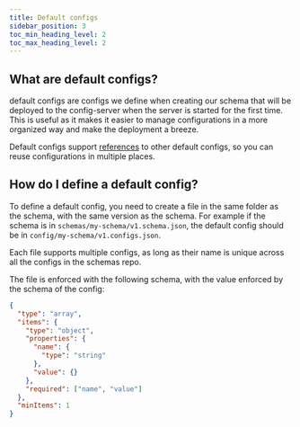```yaml
---
title: Default configs
sidebar_position: 3
toc_min_heading_level: 2
toc_max_heading_level: 2
---
```

## What are default configs?
default configs are configs we define when creating our schema that will be deployed to the config-server when the server is started for the first time. This is useful as it makes it easier to manage configurations in a more organized way and make the deployment a breeze.

Default configs support [references](./references.mdx) to other default configs, so you can reuse configurations in multiple places.

## How do I define a default config?
To define a default config, you need to create a file in the same folder as the schema, with the same version as the schema. For example if the schema is in `schemas/my-schema/v1.schema.json`, the default config should be in `config/my-schema/v1.configs.json`.

Each file supports multiple configs, as long as their name is unique across all the configs in the schemas repo.

The file is enforced with the following schema, with the value enforced by the schema of the config:
```json
{
  "type": "array",
  "items": {
    "type": "object",
    "properties": {
      "name": {
        "type": "string"
      },
      "value": {}
    },
    "required": ["name", "value"]
  },
  "minItems": 1
}
```
